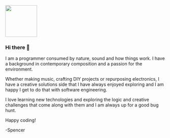 <div id='header'>
   <img src="https://media.giphy.com/media/Ssr2HaSSqw8ggmLHUO/giphy.gif" width="100" />
   
<!--    <div id='badges'>
      <a href="https://www.linkedin.com/in/spencer-iascone-56b28b62/">
         <img src="https://img.shields.io/badge/LinkedIn-blue?logo=linkedin&logoColor=white&style=for-the-badge" />
      </a>
   </div> -->
</div>

### Hi there 👋

I am a programmer consumed by nature, sound and how things work. I have a background in contemporary composition and a passion for the environment.

Whether making music, crafting DIY projects or repurposing electronics, I have a creative solutions side that I have always enjoyed exploring and I am happy I get to do that with software engineering. 

I love learning new technologies and exploring the logic and creative challenges that come along with them and I am always up for a good bug hunt. 

Happy coding!

-Spencer

<!--
**siascone/siascone** is a ✨ _special_ ✨ repository because its `README.md` (this file) appears on your GitHub profile.

Here are some ideas to get you started:

- 🔭 I’m currently working on ...
- 🌱 I’m currently learning ...
- 👯 I’m looking to collaborate on ...
- 🤔 I’m looking for help with ...
- 💬 Ask me about ...
- 📫 How to reach me: ...
- 😄 Pronouns: ...
- ⚡ Fun fact: ...
-->
